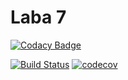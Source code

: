 # Laba 7
  
[![Codacy Badge](https://api.codacy.com/project/badge/Grade/f8c9f24ca7474682adf5684afe5e05d2)](https://www.codacy.com/app/polikk/laba7?utm_source=github.com&amp;utm_medium=referral&amp;utm_content=polikk/laba7&amp;utm_campaign=Badge_Grade)
 

[![Build Status](https://travis-ci.org/polikk/laba7.svg?branch=master)](https://travis-ci.org/polikk/laba7)
[![codecov](https://codecov.io/gh/polikk/laba7/branch/master/graph/badge.svg)](https://codecov.io/gh/polikk/laba7)